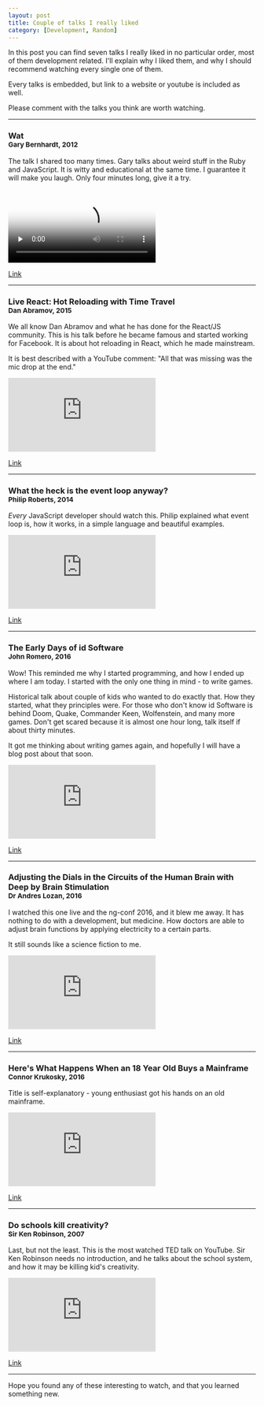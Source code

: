 ```yaml
---
layout: post
title: Couple of talks I really liked
category: [Development, Random]
---
```


In this post you can find seven talks I really liked in no particular order, most of them development related. I'll explain why I liked them, and why I should recommend watching every single one of them.

Every talks is embedded, but link to a website or youtube is included as well.

Please comment with the talks you think are worth watching.

---

### Wat <br><small>Gary Bernhardt, 2012</small>

The talk I shared too many times. Gary talks about weird stuff in the Ruby and JavaScript.
It is witty and educational at the same time. I guarantee it will make you laugh.
Only four minutes long, give it a try.

<video poster="/public/img/wat.png" preload="none" controls>
<source src="/public/videos/wat.mov">
</video>

[Link](https://www.destroyallsoftware.com/talks/wat)

<!--more-->

---

### Live React: Hot Reloading with Time Travel <br><small>Dan Abramov, 2015</small>

We all know Dan Abramov and what he has done for the React/JS community.
This is his talk before he became famous and started working for Facebook.
It is about hot reloading in React, which he made mainstream.

It is best described with a YouTube comment: "All that was missing was the mic drop at the end.﻿"

<div class="AspectRatioVideo">
<iframe src="https://www.youtube.com/embed/xsSnOQynTHs?rel=0?ecver=2" frameborder="0" allowfullscreen>
</iframe>
</div>

[Link](https://www.youtube.com/watch?v=xsSnOQynTHs)

---

### What the heck is the event loop anyway? <br><small>Philip Roberts, 2014</small>

*Every* JavaScript developer should watch this. Philip explained what event loop is, how it works, in a simple language and beautiful examples.

<div class="AspectRatioVideo">
<iframe src="https://www.youtube.com/embed/8aGhZQkoFbQ?rel=0?ecver=2" frameborder="0" allowfullscreen>
</iframe>
</div>

[Link](https://www.youtube.com/watch?v=8aGhZQkoFbQ)

---

### The Early Days of id Software<br><small>John Romero, 2016</small>

Wow! This reminded me why I started programming, and how I ended up where I am today.
I started with the only one thing in mind - to write games.

Historical talk about couple of kids who wanted to do exactly that.
How they started, what they principles were. For those who don't know id Software is behind
Doom, Quake, Commander Keen, Wolfenstein, and many more games.
Don't get scared because it is almost one hour long, talk itself if about thirty minutes.

It got me thinking about writing games again,
and hopefully I will have a blog post about that soon.

<div class="AspectRatioVideo">
<iframe src="https://www.youtube.com/embed/E2MIpi8pIvY?rel=0?ecver=2" frameborder="0" allowfullscreen>
</iframe>
</div>

[Link](https://www.youtube.com/watch?v=E2MIpi8pIvY)

---

### Adjusting the Dials in the Circuits of the Human Brain with Deep by Brain Stimulation<br> <small>Dr Andres Lozan, 2016</small>

I watched this one live and the ng-conf 2016, and it blew me away.
It has nothing to do with a development, but medicine.
How doctors are able to adjust brain functions by applying electricity to a certain parts.

It still sounds like a science fiction to me.

<div class="AspectRatioVideo">
<iframe src="https://www.youtube.com/embed/IEMLGrKJeK0?rel=0?ecver=2" frameborder="0" allowfullscreen>
</iframe>
</div>

[Link](https://www.youtube.com/watch?v=IEMLGrKJeK0)

---

### Here's What Happens When an 18 Year Old Buys a Mainframe <br><small>Connor Krukosky, 2016</small>

Title is self-explanatory - young enthusiast got his hands on an old mainframe.

<div class="AspectRatioVideo">
<iframe src="https://www.youtube.com/embed/45X4VP8CGtk?rel=0?ecver=2" frameborder="0" allowfullscreen>
</iframe>
</div>

[Link](https://www.youtube.com/watch?v=45X4VP8CGtk)

---

### Do schools kill creativity?<br><small>Sir Ken Robinson, 2007</small>

Last, but not the least. This is the most watched TED talk on YouTube.
Sir Ken Robinson needs no introduction, and he talks about the school system,
and how it may be killing kid's creativity.

<div class="AspectRatioVideo">
<iframe src="https://www.youtube.com/embed/iG9CE55wbtY?rel=0?ecver=2" frameborder="0" allowfullscreen>
</iframe>
</div>

[Link](https://www.youtube.com/watch?v=iG9CE55wbtY)

---

Hope you found any of these interesting to watch, and that you learned something new.
